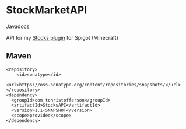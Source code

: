# StockMarketAPI
[Javadocs](https://tchristofferson.github.io/StockMarketAPI/)

API for my [Stocks plugin](https://www.spigotmc.org/resources/stock-market-plugin-1-8-1-15.54564/) for Spigot (Minecraft)

## Maven
```
<repository>
    <id>sonatype</id>
    <url>https://oss.sonatype.org/content/repositories/snapshots/</url>
</repository>
<dependency>
  <groupId>com.tchristofferson</groupId>
  <artifactId>StocksAPI</artifactId>
  <version>1.1-SNAPSHOT</version>
  <scope>provided</scope>
</dependency>
```

